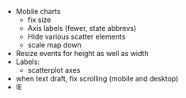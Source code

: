 - Mobile charts
	- fix size
	- Axis labels (fewer, state abbrevs)
	- Hide various scatter elements
	- scale map down
- Resize events for height as well as width
- Labels:
	- scatterplot axes
- when text draft, fix scrolling (mobile and desktop)
- IE
